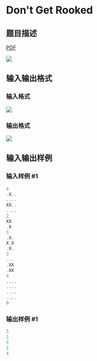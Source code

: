 # Don&#039;t Get Rooked

## 题目描述

[problemUrl]: https://uva.onlinejudge.org/index.php?option=com_onlinejudge&Itemid=8&category=8&page=show_problem&problem=580

[PDF](https://uva.onlinejudge.org/external/6/p639.pdf)

![](https://cdn.luogu.com.cn/upload/vjudge_pic/UVA639/e4b161f2da54ed2bb423118532664283bb9990ec.png)

## 输入输出格式

### 输入格式

![](https://cdn.luogu.com.cn/upload/vjudge_pic/UVA639/7f735516217557b2d140a6ce589ae32d011deb5d.png)

### 输出格式

![](https://cdn.luogu.com.cn/upload/vjudge_pic/UVA639/211138628cfbb5d169e002ccf13146d19c419609.png)

## 输入输出样例

### 输入样例 #1

```cpp
4
.X..
....
XX..
....
2
XX
.X
3
.X.
X.X
.X.
3
...
.XX
.XX
4
....
....
....
....
0
```


### 输出样例 #1

```cpp
5
1
5
2
4
```


